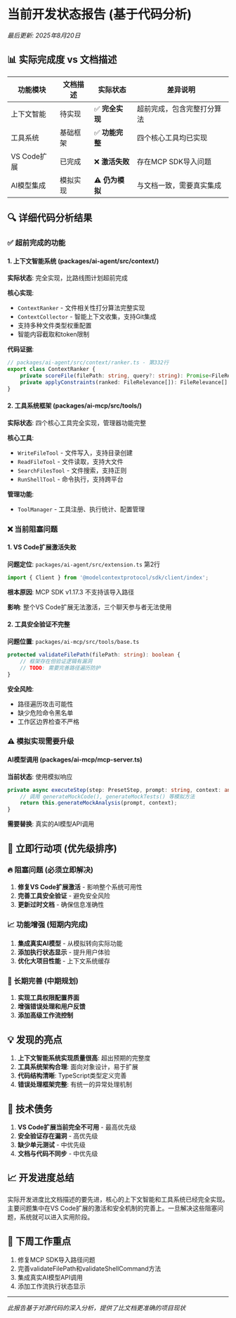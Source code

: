 # 当前开发状态报告 (基于代码分析)

*最后更新: 2025年8月20日*

## 📊 实际完成度 vs 文档描述

| 功能模块 | 文档描述 | 实际状态 | 差异说明 |
|---------|---------|----------|----------|
| 上下文智能 | 待实现 | ✅ **完全实现** | 超前完成，包含完整打分算法 |
| 工具系统 | 基础框架 | ✅ **功能完整** | 四个核心工具均已实现 |
| VS Code扩展 | 已完成 | ❌ **激活失败** | 存在MCP SDK导入问题 |
| AI模型集成 | 模拟实现 | ⚠️ **仍为模拟** | 与文档一致，需要真实集成 |

## 🔍 详细代码分析结果

### ✅ 超前完成的功能

#### 1. 上下文智能系统 (packages/ai-agent/src/context/)
**实际状态**: 完全实现，比路线图计划超前完成

**核心实现**:
- `ContextRanker` - 文件相关性打分算法完整实现
- `ContextCollector` - 智能上下文收集，支持Git集成
- 支持多种文件类型权重配置
- 智能内容截取和token限制

**代码证据**:
```typescript
// packages/ai-agent/src/context/ranker.ts - 第332行
export class ContextRanker {
    private scoreFile(filePath: string, query?: string): Promise<FileRelevance>
    private applyConstraints(ranked: FileRelevance[]): FileRelevance[]
}
```

#### 2. 工具系统框架 (packages/ai-mcp/src/tools/)
**实际状态**: 四个核心工具完全实现，管理器功能完整

**核心工具**:
- `WriteFileTool` - 文件写入，支持目录创建
- `ReadFileTool` - 文件读取，支持大文件
- `SearchFilesTool` - 文件搜索，支持正则
- `RunShellTool` - 命令执行，支持跨平台

**管理功能**:
- `ToolManager` - 工具注册、执行统计、配置管理

### ❌ 当前阻塞问题

#### 1. VS Code扩展激活失败
**问题定位**: `packages/ai-agent/src/extension.ts` 第2行
```typescript
import { Client } from '@modelcontextprotocol/sdk/client/index';
```

**根本原因**: MCP SDK v1.17.3 不支持该导入路径

**影响**: 整个VS Code扩展无法激活，三个聊天参与者无法使用

#### 2. 工具安全验证不完整
**问题位置**: `packages/ai-mcp/src/tools/base.ts`
```typescript
protected validateFilePath(filePath: string): boolean {
    // 框架存在但验证逻辑有漏洞
    // TODO: 需要完善路径遍历防护
}
```

**安全风险**: 
- 路径遍历攻击可能性
- 缺少危险命令黑名单
- 工作区边界检查不严格

### ⚠️ 模拟实现需要升级

#### AI模型调用 (packages/ai-mcp/mcp-server.ts)
**当前状态**: 使用模拟响应
```typescript
private async executeStep(step: PresetStep, prompt: string, context: any): Promise<string> {
    // 调用 generateMockCode(), generateMockTests() 等模拟方法
    return this.generateMockAnalysis(prompt, context);
}
```

**需要替换**: 真实的AI模型API调用

## 🚀 立即行动项 (优先级排序)

### 🔥 阻塞问题 (必须立即解决)
1. **修复VS Code扩展激活** - 影响整个系统可用性
2. **完善工具安全验证** - 避免安全风险
3. **更新过时文档** - 确保信息准确性

### 📈 功能增强 (短期内完成)
1. **集成真实AI模型** - 从模拟转向实际功能
2. **添加执行状态显示** - 提升用户体验
3. **优化大项目性能** - 上下文系统缓存

### 🎯 长期完善 (中期规划)
1. **实现工具权限配置界面**
2. **增强错误处理和用户反馈**
3. **添加高级工作流控制**

## 💡 发现的亮点

1. **上下文智能系统实现质量很高**: 超出预期的完整度
2. **工具系统架构合理**: 面向对象设计，易于扩展
3. **代码结构清晰**: TypeScript类型定义完善
4. **错误处理框架完整**: 有统一的异常处理机制

## 🔧 技术债务

1. **VS Code扩展当前完全不可用** - 最高优先级
2. **安全验证存在漏洞** - 高优先级  
3. **缺少单元测试** - 中优先级
4. **文档与代码不同步** - 中优先级

## 📈 开发进度总结

实际开发进度比文档描述的要先进，核心的上下文智能和工具系统已经完全实现。主要问题集中在VS Code扩展的激活和安全机制的完善上。一旦解决这些阻塞问题，系统就可以进入实用阶段。

## 🎯 下周工作重点

1. 修复MCP SDK导入路径问题
2. 完善validateFilePath和validateShellCommand方法
3. 集成真实AI模型API调用
4. 添加工作流执行状态显示

---

*此报告基于对源代码的深入分析，提供了比文档更准确的项目现状*
